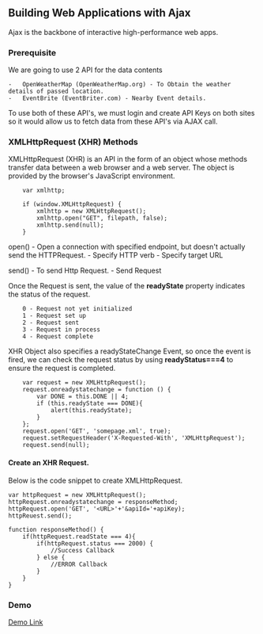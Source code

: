 
## Building Web Applications with Ajax

Ajax is the backbone of interactive high-performance web apps.

### Prerequisite
We are going to use 2 API for the data contents

    -   OpenWeatherMap (OpenWeatherMap.org) - To Obtain the weather details of passed location.
    -   EventBrite (EventBriter.com) - Nearby Event details.

To use both of these API's, we must login and create API Keys on both sites so it would allow us to fetch data from these API's via AJAX call.


### XMLHttpRequest (XHR) Methods
XMLHttpRequest (XHR) is an API in the form of an object whose methods transfer data between a web browser and a web server. The object is provided by the browser's JavaScript environment.

```
    var xmlhttp;

    if (window.XMLHttpRequest) {
        xmlhttp = new XMLHttpRequest();
        xmlhttp.open("GET", filepath, false);
        xmlhttp.send(null);
    }

```
open() - Open a connection with specified endpoint, but doesn't actually send the HTTPRequest.
    -   Specify HTTP verb
    -   Specify target URL

send() - To send Http Request.
    -   Send Request

Once the Request is sent, the value of the **readyState** property indicates the status of the request.

        0 - Request not yet initialized
        1 - Request set up
        2 - Request sent
        3 - Request in process
        4 - Request complete

XHR Object also specifies a readyStateChange Event, so once the event is fired, we can check the request status by using **readyStatus===4** to ensure the request is completed.

```
    var request = new XMLHttpRequest();
    request.onreadystatechange = function () {
        var DONE = this.DONE || 4;
        if (this.readyState === DONE){
            alert(this.readyState);
        }
    };
    request.open('GET', 'somepage.xml', true);
    request.setRequestHeader('X-Requested-With', 'XMLHttpRequest');  
    request.send(null);  

```

#### Create an XHR Request.

Below is the code snippet to create XMLHttpRequest.

```
var httpRequest = new XMLHttpRequest();
httpRequest.onreadystatechange = responseMethod;
httpRequest.open('GET', '<URL>'+'&apiId='+apiKey);
httpReuest.send();

function responseMethod() {
    if(httpRequest.readState === 4){
        if(httpRequest.status === 2000) {
            //Success Callback
        } else {
            //ERROR Callback
        }
    }
}

```


### Demo
[Demo Link](https://vanilla-javascript-ajax-app.herokuapp.com/)
